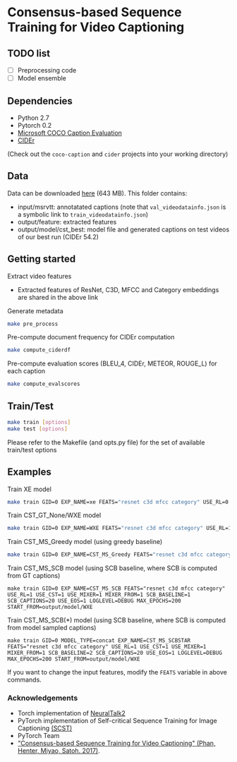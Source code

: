 # Consensus-based Sequence Training for Video Captioning #

## TODO list
- [ ] Preprocessing code
- [ ] Model ensemble

## Dependencies ###

* Python 2.7
* Pytorch 0.2
* [Microsoft COCO Caption Evaluation](https://github.com/tylin/coco-caption)
* [CIDEr](https://github.com/plsang/cider)

(Check out the `coco-caption` and `cider` projects into your working directory)

## Data

Data can be downloaded [here](https://drive.google.com/drive/folders/1t65uYsDck6VV045GIaJXPIqL86vSGtyQ?usp=sharing) (643 MB). This folder contains: 
* input/msrvtt: annotatated captions (note that `val_videodatainfo.json` is a symbolic link to `train_videodatainfo.json`)
* output/feature: extracted features
* output/model/cst_best: model file and generated captions on test videos of our best run (CIDEr 54.2) 

## Getting started ###

Extract video features
  - Extracted features of ResNet, C3D, MFCC and Category embeddings are shared in the above link

Generate metadata

```bash
make pre_process
```

Pre-compute document frequency for CIDEr computation
```bash
make compute_ciderdf
```

Pre-compute evaluation scores (BLEU_4, CIDEr, METEOR, ROUGE_L) for each caption
```bash
make compute_evalscores
```

## Train/Test ###

```bash
make train [options]
make test [options]
```

Please refer to the Makefile (and opts.py file) for the set of available train/test options

## Examples

Train XE model
```bash
make train GID=0 EXP_NAME=xe FEATS="resnet c3d mfcc category" USE_RL=0 USE_CST=0 USE_MIXER=0 SCB_CAPTIONS=0 LOGLEVEL=DEBUG MAX_EPOCHS=50
```

Train CST_GT_None/WXE model

```bash
make train GID=0 EXP_NAME=WXE FEATS="resnet c3d mfcc category" USE_RL=1 USE_CST=1 USE_MIXER=0 SCB_CAPTIONS=0 LOGLEVEL=DEBUG MAX_EPOCHS=50
```

Train CST_MS_Greedy model (using greedy baseline)

```bash
make train GID=0 EXP_NAME=CST_MS_Greedy FEATS="resnet c3d mfcc category" USE_RL=1 USE_CST=0 SCB_CAPTIONS=0 USE_MIXER=1 MIXER_FROM=1 USE_EOS=1 LOGLEVEL=DEBUG MAX_EPOCHS=200 START_FROM=output/model/WXE
```

Train CST_MS_SCB model (using SCB baseline, where SCB is computed from GT captions)

```
make train GID=0 EXP_NAME=CST_MS_SCB FEATS="resnet c3d mfcc category" USE_RL=1 USE_CST=1 USE_MIXER=1 MIXER_FROM=1 SCB_BASELINE=1 SCB_CAPTIONS=20 USE_EOS=1 LOGLEVEL=DEBUG MAX_EPOCHS=200 START_FROM=output/model/WXE
```

Train CST_MS_SCB(*) model (using SCB baseline, where SCB is computed from model sampled captions)

```
make train GID=0 MODEL_TYPE=concat EXP_NAME=CST_MS_SCBSTAR FEATS="resnet c3d mfcc category" USE_RL=1 USE_CST=1 USE_MIXER=1 MIXER_FROM=1 SCB_BASELINE=2 SCB_CAPTIONS=20 USE_EOS=1 LOGLEVEL=DEBUG MAX_EPOCHS=200 START_FROM=output/model/WXE
```

If you want to change the input features, modify the `FEATS` variable in above commands.

### Acknowledgements ###

* Torch implementation of [NeuralTalk2](https://github.com/karpathy/neuraltalk2)
* PyTorch implementation of Self-critical Sequence Training for Image Captioning [(SCST)](https://github.com/ruotianluo/self-critical.pytorch)
* PyTorch Team
* ["Consensus-based Sequence Training for Video Captioning" (Phan, Henter, Miyao, Satoh. 2017)](https://arxiv.org/abs/1712.09532).